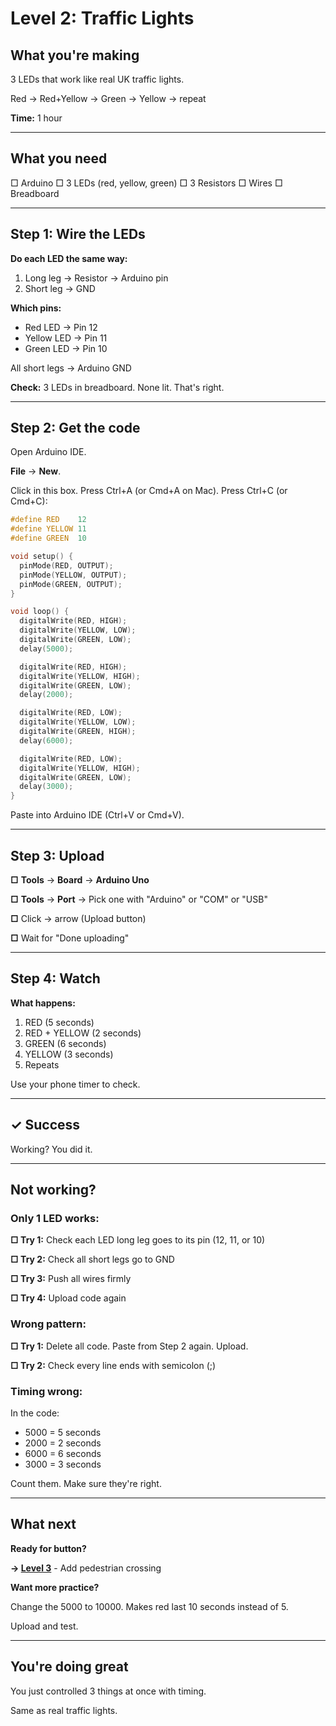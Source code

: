 # Level 2: Traffic Lights

## What you're making

3 LEDs that work like real UK traffic lights.

Red → Red+Yellow → Green → Yellow → repeat

**Time:** 1 hour

---

## What you need

□ Arduino
□ 3 LEDs (red, yellow, green)
□ 3 Resistors
□ Wires
□ Breadboard

---

## Step 1: Wire the LEDs

**Do each LED the same way:**

1. Long leg → Resistor → Arduino pin
2. Short leg → GND

**Which pins:**
- Red LED → Pin 12
- Yellow LED → Pin 11
- Green LED → Pin 10

All short legs → Arduino GND

**Check:** 3 LEDs in breadboard. None lit. That's right.

---

## Step 2: Get the code

Open Arduino IDE.

**File** → **New**.

Click in this box. Press Ctrl+A (or Cmd+A on Mac). Press Ctrl+C (or Cmd+C):

```cpp
#define RED    12
#define YELLOW 11
#define GREEN  10

void setup() {
  pinMode(RED, OUTPUT);
  pinMode(YELLOW, OUTPUT);
  pinMode(GREEN, OUTPUT);
}

void loop() {
  digitalWrite(RED, HIGH);
  digitalWrite(YELLOW, LOW);
  digitalWrite(GREEN, LOW);
  delay(5000);

  digitalWrite(RED, HIGH);
  digitalWrite(YELLOW, HIGH);
  digitalWrite(GREEN, LOW);
  delay(2000);

  digitalWrite(RED, LOW);
  digitalWrite(YELLOW, LOW);
  digitalWrite(GREEN, HIGH);
  delay(6000);

  digitalWrite(RED, LOW);
  digitalWrite(YELLOW, HIGH);
  digitalWrite(GREEN, LOW);
  delay(3000);
}
```

Paste into Arduino IDE (Ctrl+V or Cmd+V).

---

## Step 3: Upload

**□** **Tools** → **Board** → **Arduino Uno**

**□** **Tools** → **Port** → Pick one with "Arduino" or "COM" or "USB"

**□** Click → arrow (Upload button)

**□** Wait for "Done uploading"

---

## Step 4: Watch

**What happens:**

1. RED (5 seconds)
2. RED + YELLOW (2 seconds)
3. GREEN (6 seconds)
4. YELLOW (3 seconds)
5. Repeats

Use your phone timer to check.

---

## ✓ Success

Working? You did it.

---

## Not working?

### Only 1 LED works:

**□ Try 1:** Check each LED long leg goes to its pin (12, 11, or 10)

**□ Try 2:** Check all short legs go to GND

**□ Try 3:** Push all wires firmly

**□ Try 4:** Upload code again

### Wrong pattern:

**□ Try 1:** Delete all code. Paste from Step 2 again. Upload.

**□ Try 2:** Check every line ends with semicolon (;)

### Timing wrong:

In the code:
- 5000 = 5 seconds
- 2000 = 2 seconds
- 6000 = 6 seconds
- 3000 = 3 seconds

Count them. Make sure they're right.

---

## What next

**Ready for button?**

**→ [Level 3](QUEST_LEVEL_3.md)** - Add pedestrian crossing

**Want more practice?**

Change the 5000 to 10000. Makes red last 10 seconds instead of 5.

Upload and test.

---

## You're doing great

You just controlled 3 things at once with timing.

Same as real traffic lights.